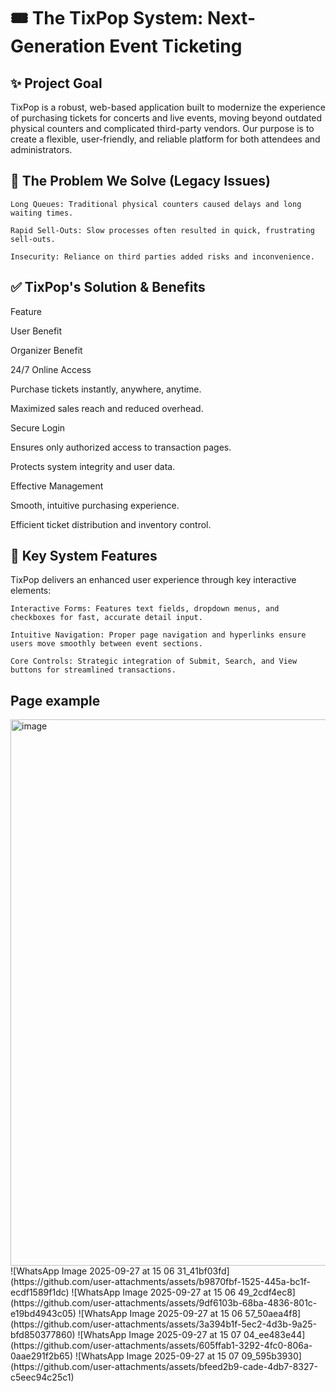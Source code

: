 # 🎟️ The TixPop System: Next-Generation Event Ticketing
## ✨ Project Goal

TixPop is a robust, web-based application built to modernize the experience of purchasing tickets for concerts and live events, moving beyond outdated physical counters and complicated third-party vendors. Our purpose is to create a flexible, user-friendly, and reliable platform for both attendees and administrators.
## 🚫 The Problem We Solve (Legacy Issues)

    Long Queues: Traditional physical counters caused delays and long waiting times.

    Rapid Sell-Outs: Slow processes often resulted in quick, frustrating sell-outs.

    Insecurity: Reliance on third parties added risks and inconvenience.

## ✅ TixPop's Solution & Benefits

Feature
	

User Benefit
	

Organizer Benefit

24/7 Online Access
	

Purchase tickets instantly, anywhere, anytime.
	

Maximized sales reach and reduced overhead.

Secure Login
	

Ensures only authorized access to transaction pages.
	

Protects system integrity and user data.

Effective Management
	

Smooth, intuitive purchasing experience.
	

Efficient ticket distribution and inventory control.
## 🚀 Key System Features

TixPop delivers an enhanced user experience through key interactive elements:

    Interactive Forms: Features text fields, dropdown menus, and checkboxes for fast, accurate detail input.

    Intuitive Navigation: Proper page navigation and hyperlinks ensure users move smoothly between event sections.

    Core Controls: Strategic integration of Submit, Search, and View buttons for streamlined transactions.


## Page example
<img width="1915" height="874" alt="image" src="https://github.com/user-attachments/assets/1dbc3109-e062-405a-9bee-174fcba9ee91" />
![WhatsApp Image 2025-09-27 at 15 06 31_41bf03fd](https://github.com/user-attachments/assets/b9870fbf-1525-445a-bc1f-ecdf1589f1dc)
![WhatsApp Image 2025-09-27 at 15 06 49_2cdf4ec8](https://github.com/user-attachments/assets/9df6103b-68ba-4836-801c-e19bd4943c05)
![WhatsApp Image 2025-09-27 at 15 06 57_50aea4f8](https://github.com/user-attachments/assets/3a394b1f-5ec2-4d3b-9a25-bfd850377860)
![WhatsApp Image 2025-09-27 at 15 07 04_ee483e44](https://github.com/user-attachments/assets/605ffab1-3292-4fc0-806a-0aae291f2b65)
![WhatsApp Image 2025-09-27 at 15 07 09_595b3930](https://github.com/user-attachments/assets/bfeed2b9-cade-4db7-8327-c5eec94c25c1)





